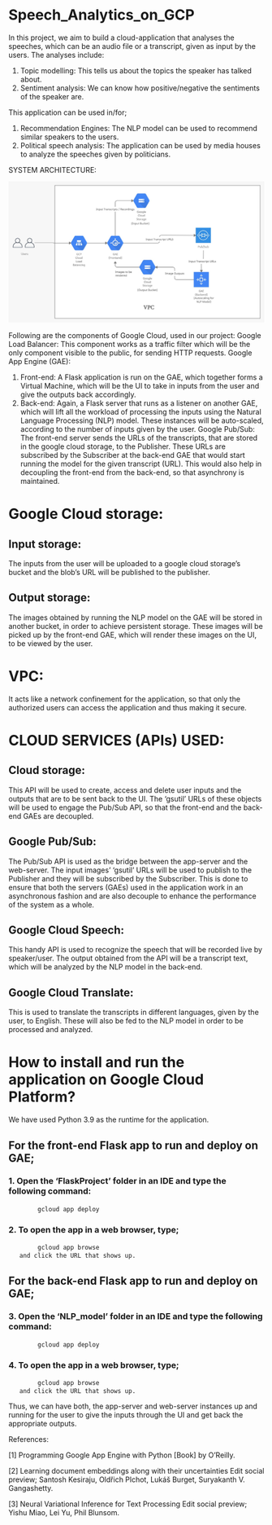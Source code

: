 # Speech_Analytics_on_GCP

In this project, we aim to build a cloud-application that analyses the speeches, which can be an audio file or a transcript, given as input by the users. The analyses include: 
1. Topic modelling: This tells us about the topics the speaker has talked about.
2. Sentiment analysis: We can know how positive/negative the sentiments of the speaker are.

This application can be used in/for;
1. Recommendation Engines: The NLP model can be used to recommend similar speakers to the users. 
2. Political speech analysis: The application can be used by media houses to analyze the speeches given by politicians.

SYSTEM ARCHITECTURE:

![alt text](https://github.com/Nishanth-Murali/Speech_Analytics_on_GCP/blob/main/System_design_CC.jpeg)

Following are the components of Google Cloud, used in our project:
Google Load Balancer: This component works as a traffic filter which will be the only component visible to the public, for sending HTTP requests.
Google App Engine (GAE):
1.	Front-end: A Flask application is run on the GAE, which together forms a Virtual Machine, which will be the UI to take in inputs from the user and give the outputs back accordingly.
2.	Back-end: Again, a Flask server that runs as a listener on another GAE, which will lift all the workload of processing the inputs using the Natural Language Processing (NLP) model. These instances will be auto-scaled, according to the number of inputs given by the user.
Google Pub/Sub: 
The front-end server sends the URLs of the transcripts, that are stored in the google cloud storage, to the Publisher. These URLs are subscribed by the Subscriber at the back-end GAE that would start running the model for the given transcript (URL). This would also help in decoupling the front-end from the back-end, so that asynchrony is maintained.


# Google Cloud storage:
## Input storage:
The inputs from the user will be uploaded to a google cloud storage’s bucket and the blob’s URL will be published to the publisher. 

## Output storage:
The images obtained by running the NLP model on the GAE will be stored in another bucket, in order to achieve persistent storage. These images will be picked up by the front-end GAE, which will render these images on the UI, to be viewed by the user.


# VPC:
It acts like a network confinement for the application, so that only the authorized users can access the application and thus making it secure.


# CLOUD SERVICES (APIs) USED:

## Cloud storage:
This API will be used to create, access and delete user inputs and the outputs that are to be sent back to the UI. The ‘gsutil’ URLs of these objects will be used to engage the Pub/Sub API, so that the front-end and the back-end GAEs are decoupled.

## Google Pub/Sub:
The Pub/Sub API is used as the bridge between the app-server and the web-server. The input images’ ‘gsutil’ URLs will be used to publish to the Publisher and they will be subscribed by the Subscriber. This is done to ensure that both the servers (GAEs) used in the application work in an asynchronous fashion and are also decouple to enhance the performance of the system as a whole.

## Google Cloud Speech:
This handy API is used to recognize the speech that will be recorded live by speaker/user. The output obtained from the API will be a transcript text, which will be analyzed by the NLP model in the back-end.
## Google Cloud Translate:
This is used to translate the transcripts in different languages, given by the user, to English. These will also be fed to the NLP model in order to be processed and analyzed.

# How to install and run the application on Google Cloud Platform?

We have used Python 3.9 as the runtime for the application.
## For the front-end Flask app to run and deploy on GAE;

### 1. Open the ‘FlaskProject’ folder in an IDE and type the following command:
            gcloud app deploy

### 2. To open the app in a web browser, type;
            gcloud app browse 
       and click the URL that shows up.

## For the back-end Flask app to run and deploy on GAE;

### 3. Open the ‘NLP_model’ folder in an IDE and type the following command:
            gcloud app deploy

### 4. To open the app in a web browser, type;
            gcloud app browse 
       and click the URL that shows up.

Thus, we can have both, the app-server and web-server instances up and running for the user to give the inputs through the UI and get back the appropriate outputs.

References:

[1] Programming Google App Engine with Python [Book] by O’Reilly.

[2] Learning document embeddings along with their uncertainties Edit social preview; Santosh        Kesiraju, Oldřich Plchot, Lukáš Burget, Suryakanth V. Gangashetty.

[3] Neural Variational Inference for Text Processing Edit social preview; Yishu Miao, Lei Yu, Phil Blunsom.
